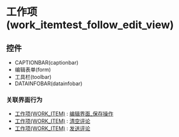 # 工作项(work_itemtest_follow_edit_view)  <!-- {docsify-ignore-all} -->




<el-skeleton style="width:60%">
	<template #template>
		<div style="padding-bottom: 5px;">
			<div style="height:40px;display: flex;align-items: center;justify-content: space-between;">
				<el-tooltip content="页面标题">
					<el-skeleton-item variant="text" style="height:40px;"></el-skeleton-item>
				</el-tooltip>
				<el-skeleton style="width:250px;">
					<template #template>
						<el-tooltip content="工具栏">
							<div style="display: flex;align-items: center;justify-content:end">
								<el-skeleton-item variant="text" style="margin-left: 10px;height:40px;width:80px"></el-skeleton-item>
								<el-skeleton-item variant="text" style="margin-left: 10px;height:40px;width:80px"></el-skeleton-item>
								<el-skeleton-item variant="text" style="margin-left: 10px;height:40px;width:80px"></el-skeleton-item>
							</div>
						</el-tooltip>
					</template>
				</el-skeleton>
			</div>
		</div>
		<el-tooltip content="编辑表单">
			<el-skeleton-item variant="p" style="height:300px"></el-skeleton-item>
		</el-tooltip>
	</template>
</el-skeleton>


## 控件
  * CAPTIONBAR(captionbar)
  * 编辑表单(form)
  * 工具栏(toolbar)
  * DATAINFOBAR(datainfobar)


### 关联界面行为
  * [工作项(WORK_ITEM)](module/ProjMgmt/Work_item) : [编辑界面_保存操作](module/ProjMgmt/Work_item#界面行为)
  * [工作项(WORK_ITEM)](module/ProjMgmt/Work_item) : [清空评论](module/ProjMgmt/Work_item#界面行为)
  * [工作项(WORK_ITEM)](module/ProjMgmt/Work_item) : [发送评论](module/ProjMgmt/Work_item#界面行为)

<script>
 const { createApp } = Vue
  createApp({
    data() {
      return {
        message: '!'
      }
    }
  }).use(ElementPlus).mount('#app')
</script>